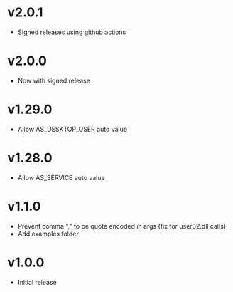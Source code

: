 # v2.0.1
* Signed releases using github actions

# v2.0.0
* Now with signed release

# v1.29.0
* Allow AS_DESKTOP_USER auto value

# v1.28.0
* Allow AS_SERVICE auto value



# v1.1.0
* Prevent comma "," to be quote encoded in args (fix for user32.dll calls)
* Add examples folder



# v1.0.0
* Initial release
